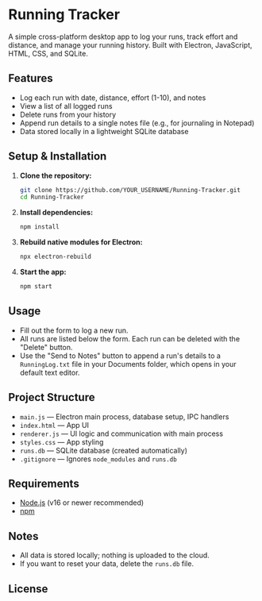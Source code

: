 # Running Tracker

A simple cross-platform desktop app to log your runs, track effort and distance, and manage your running history. Built with Electron, JavaScript, HTML, CSS, and SQLite.

## Features

- Log each run with date, distance, effort (1-10), and notes
- View a list of all logged runs
- Delete runs from your history
- Append run details to a single notes file (e.g., for journaling in Notepad)
- Data stored locally in a lightweight SQLite database

## Setup & Installation

1. **Clone the repository:**
   ```sh
   git clone https://github.com/YOUR_USERNAME/Running-Tracker.git
   cd Running-Tracker
   ```

2. **Install dependencies:**
   ```sh
   npm install
   ```

3. **Rebuild native modules for Electron:**
   ```sh
   npx electron-rebuild
   ```

4. **Start the app:**
   ```sh
   npm start
   ```

## Usage

- Fill out the form to log a new run.
- All runs are listed below the form. Each run can be deleted with the "Delete" button.
- Use the "Send to Notes" button to append a run's details to a `RunningLog.txt` file in your Documents folder, which opens in your default text editor.

## Project Structure

- `main.js` — Electron main process, database setup, IPC handlers
- `index.html` — App UI
- `renderer.js` — UI logic and communication with main process
- `styles.css` — App styling
- `runs.db` — SQLite database (created automatically)
- `.gitignore` — Ignores `node_modules` and `runs.db`

## Requirements
- [Node.js](https://nodejs.org/) (v16 or newer recommended)
- [npm](https://www.npmjs.com/)

## Notes
- All data is stored locally; nothing is uploaded to the cloud.
- If you want to reset your data, delete the `runs.db` file.

## License